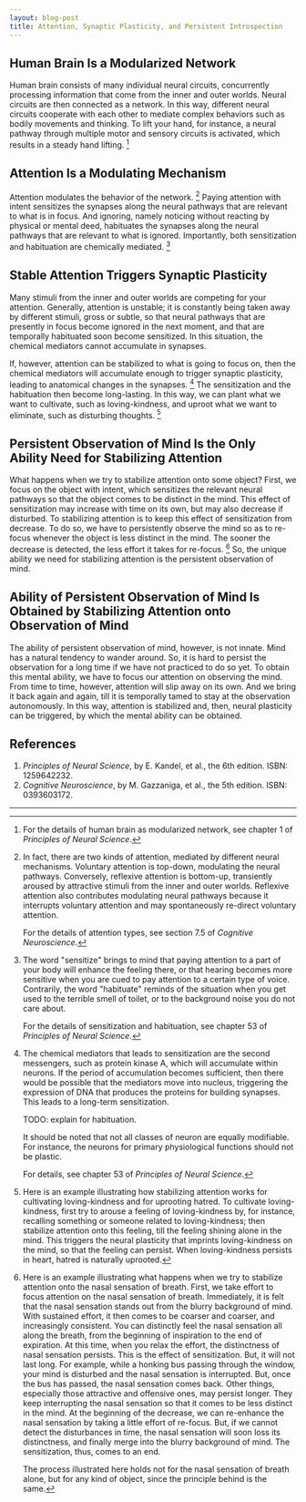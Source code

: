 ```yaml
---
layout: blog-post
title: Attention, Synaptic Plasticity, and Persistent Introspection
---
```


## Human Brain Is a Modularized Network

Human brain consists of many individual neural circuits, concurrently processing information that come from the inner and outer worlds. Neural circuits are then connected as a network. In this way, different neural circuits cooperate with each other to mediate complex behaviors such as bodily movements and thinking. To lift your hand, for instance, a neural pathway through multiple motor and sensory circuits is activated, which results in a steady hand lifting. [^modularized-network]

  [^modularized-network]: For the details of human brain as modularized network, see chapter 1 of _Principles of Neural Science_.

## Attention Is a Modulating Mechanism

Attention modulates the behavior of the network. [^attention-types] Paying attention with intent sensitizes the synapses along the neural pathways that are relevant to what is in focus. And ignoring, namely noticing without reacting by physical or mental deed, habituates the synapses along the neural pathways that are relevant to what is ignored. Importantly, both sensitization and habituation are chemically mediated. [^sensitization-and-habituation]

  [^attention-types]: In fact, there are two kinds of attention, mediated by different neural mechanisms. Voluntary attention is top-down, modulating the neural pathways. Conversely, reflexive attention is bottom-up, transiently aroused by attractive stimuli from the inner and outer worlds. Reflexive attention also contributes modulating neural pathways because it interrupts voluntary attention and may spontaneously re-direct voluntary attention.

    For the details of attention types, see section 7.5 of _Cognitive Neuroscience_.

  [^sensitization-and-habituation]: The word "sensitize" brings to mind that paying attention to a part of your body will enhance the feeling there, or that hearing becomes more sensitive when you are cued to pay attention to a certain type of voice. Contrarily, the word "habituate" reminds of the situation when you get used to the terrible smell of toilet, or to the background noise you do not care about.

    For the details of sensitization and habituation, see chapter 53 of _Principles of Neural Science_.

## Stable Attention Triggers Synaptic Plasticity

Many stimuli from the inner and outer worlds are competing for your attention. Generally, attention is unstable; it is constantly being taken away by different stimuli, gross or subtle, so that neural pathways that are presently in focus become ignored in the next moment, and that are temporally habituated soon become sensitized. In this situation, the chemical mediators cannot accumulate in synapses.

If, however, attention can be stabilized to what is going to focus on, then the chemical mediators will accumulate enough to trigger synaptic plasticity, leading to anatomical changes in the synapses. [^synaptic-plasticity] The sensitization and the habituation then become long-lasting. In this way, we can plant what we want to cultivate, such as loving-kindness, and uproot what we want to eliminate, such as disturbing thoughts. [^loving-kindness-example]

  [^synaptic-plasticity]: The chemical mediators that leads to sensitization are the second messengers, such as protein kinase A, which will accumulate within neurons. If the period of accumulation becomes sufficient, then there would be possible that the mediators move into nucleus, triggering the expression of DNA that produces the proteins for building synapses. This leads to a long-term sensitization.

      TODO: explain for habituation.

      It should be noted that not all classes of neuron are equally modifiable. For instance, the neurons for primary physiological functions should not be plastic.

      For details, see chapter 53 of _Principles of Neural Science_.

  [^loving-kindness-example]: Here is an example illustrating how stabilizing attention works for cultivating loving-kindness and for uprooting hatred. To cultivate loving-kindness, first try to arouse a feeling of loving-kindness by, for instance, recalling something or someone related to loving-kindness; then stabilize attention onto this feeling, till the feeling shining alone in the mind. This triggers the neural plasticity that imprints loving-kindness on the mind, so that the feeling can persist. When loving-kindness persists in heart, hatred is naturally uprooted.

## Persistent Observation of Mind Is the Only Ability Need for Stabilizing Attention

What happens when we try to stabilize attention onto some object? First, we focus on the object with intent, which sensitizes the relevant neural pathways so that the object comes to be distinct in the mind. This effect of sensitization may increase with time on its own, but may also decrease if disturbed. To stabilizing attention is to keep this effect of sensitization from decrease. To do so, we have to persistently observe the mind so as to re-focus whenever the object is less distinct in the mind. The sooner the decrease is detected, the less effort it takes for re-focus. [^breath-example] So, the unique ability we need for stabilizing attention is the persistent observation of mind.

  [^breath-example]: Here is an example illustrating what happens when we try to stabilize attention onto the nasal sensation of breath. First, we take effort to focus attention on the nasal sensation of breath. Immediately, it is felt that the nasal sensation stands out from the blurry background of mind. With sustained effort, it then comes to be coarser and coarser, and increasingly consistent. You can distinctly feel the nasal sensation all along the breath, from the beginning of inspiration to the end of expiration. At this time, when you relax the effort, the distinctness of nasal sensation persists. This is the effect of sensitization. But, it will not last long. For example, while a honking bus passing through the window, your mind is disturbed and the nasal sensation is interrupted. But, once the bus has passed, the nasal sensation comes back. Other things, especially those attractive and offensive ones, may persist longer. They keep interrupting the nasal sensation so that it comes to be less distinct in the mind. At the beginning of the decrease, we can re-enhance the nasal sensation by taking a little effort of re-focus. But, if we cannot detect the disturbances in time, the nasal sensation will soon loss its distinctness, and finally merge into the blurry background of mind. The sensitization, thus, comes to an end.

    The process illustrated here holds not for the nasal sensation of breath alone, but for any kind of object, since the principle behind is the same.

## Ability of Persistent Observation of Mind Is Obtained by Stabilizing Attention onto Observation of Mind

The ability of persistent observation of mind, however, is not innate. Mind has a natural tendency to wander around. So, it is hard to persist the observation for a long time if we have not practiced to do so yet. To obtain this mental ability, we have to focus our attention on observing the mind. From time to time, however, attention will slip away on its own. And we bring it back again and again, till it is temporally tamed to stay at the observation autonomously. In this way, attention is stabilized and, then, neural plasticity can be triggered, by which the mental ability can be obtained.

## References

1. _Principles of Neural Science_, by E. Kandel, et al., the 6th edition. ISBN: 1259642232.
1. _Cognitive Neuroscience_, by M. Gazzaniga, et al., the 5th edition. ISBN: 0393603172.

---
